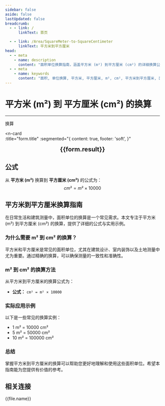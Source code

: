 ```yaml
---
sidebar: false
aside: false
lastUpdated: false
breadcrumb:
  - - link: /
      linkText: 首页

  - - link: /Area/SquareMeter-to-SquareCentimeter
      linkText: 平方米到平方厘米
head:
  - - meta
    - name: description
      content: "面积单位换算指南，涵盖平方米 (m²) 到平方厘米 (cm²) 的详细换算公式与说明。"
  - - meta
    - name: keywords
      content: "面积, 单位换算, 平方米, 平方厘米, m², cm², 平方米到平方厘米, 面积换算指南, 平方米到平方厘米换算, m²到cm²换算, 平方米转平方厘米, 米平方到平方厘米, 平方米平方厘米换算器, m²转cm², 平方米换算平方厘米, 米平方转平方厘米, 平方米到平方厘米转换, m²平方厘米换算, 平方米平方厘米计算, 米平方平方厘米换算, 平方米转换平方厘米, m²到平方厘米, 平方米平方厘米转换器, 米平方到平方厘米换算, 平方米平方厘米换算公式, m²转换平方厘米, 平方米到平方厘米计算, 米平方转换平方厘米, 平方米平方厘米换算表, m²平方厘米转换, 平方米转平方厘米计算, 米平方平方厘米转换, 平方米到平方厘米换算工具, m²到平方厘米换算, 平方米平方厘米单位换算, 面积换算"
---
```

# 平方米 (m²) 到 平方厘米 (cm²) 的换算
---
<script setup>
import { onMounted, reactive, inject, ref } from 'vue'
import { NButton, NForm, NFormItem, NInput, NInputNumber, NSelect, NCard, useMessage,NGrid ,NGi } from 'naive-ui'
import { defineClientComponent } from 'vitepress'
import { Area } from '../../files';
const seoKey = [
  '平方米换算平方厘米',
  '平方米到平方厘米',
  '平方厘米换算',
  '面积单位换算',
  '平方米转平方厘米',
  '平方厘米计算',
  '面积换算器',
  '平方米符号',
  '平方厘米符号',
  '面积单位对照',
  '平方米换算表',
  '平方厘米换算公式',
  '面积转换工具',
  '平方米计算',
  '平方厘米计算器',
  '面积换算公式',
  '长度单位换算',
  '建筑面积计算',
  '室内面积测量',
  '平方米到平方厘米公式',
  '平方厘米面积计算',
  '面积单位转换',
  '建筑测量单位',
  '装修面积计算',
  '平方米平方厘米对照表',
  '面积计算工具',
  '建筑设计单位',
  '室内设计面积'
]
const convert = inject('convert')

const form = reactive({
  number: null,
  result: '',
  title: '平方米 (m²) 到平方厘米 (cm²) 的换算',
})

const convertHandler = () => {
  if (form.number !== null && !isNaN(form.number)) {
    const convertedValue = parseFloat(form.number) * 10000
    form.result = `${form.number}m² = ${convertedValue.toFixed(2)}cm²`
  } else {
    form.result = '请输入有效的数值。'
  }
}
</script>

<n-form size="large" :model="form">
  <n-form-item label="平方米 (m²)">
    <n-input-number v-model:value="form.number" placeholder="输入平方米" style="width: 100%" />
  </n-form-item>
  <n-form-item>
    <n-button type="info" @click="convertHandler" block>换算</n-button>
  </n-form-item>
</n-form>

<n-card  
  :title="form.title"
  :segmented="{
    content: true,
    footer: 'soft',
  }"
>
  <div  style="text-align:center;font-size:20px;">
    <strong>{{form.result}}</strong>
  </div>
    <template #footer>
    <div>
      <span v-for="item of seoKey">{{item}}，</span>
    </div>
  </template>
</n-card>

## 公式

从 **平方米 (m²)** 换算到 **平方厘米 (cm²)** 的公式为：
$$ cm² = m² \times 10000 $$

## 平方米到平方厘米换算指南

在日常生活和建筑测量中，面积单位的换算是一个常见需求。本文专注于平方米 (m²) 到平方厘米 (cm²) 的换算，提供了详细的公式与实用示例。

### 为什么需要 m² 到 cm² 的换算？

平方米和平方厘米是常见的面积单位，尤其在建筑设计、室内装饰以及土地测量中尤为重要。通过精确的换算，可以确保测量的一致性和准确性。

### m² 到 cm² 的换算方法

从平方米到平方厘米的换算公式为：

- **公式：** `cm² = m² × 10000`

### 实际应用示例

以下是一些常见的换算实例：

- 1 m² = 10000 cm²
- 5 m² = 50000 cm²
- 10 m² = 100000 cm²

### 总结

掌握平方米到平方厘米的换算可以帮助您更好地理解和使用这些面积单位。希望本指南能为您提供有价值的参考。

## 相关连接
<n-grid x-gap="12" :cols="2">
  <n-gi v-for="(file, index) in Area" :key="index">
    <n-button
      text
      tag="a"
      :href="file.path"
      type="info"
    >
      {{file.name}}
    </n-button>
  </n-gi>
</n-grid>